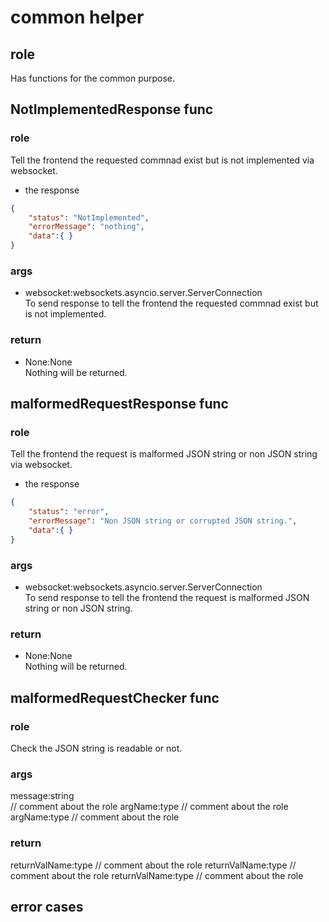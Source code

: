 # common helper
## role 
 Has functions for the common purpose. 

## NotImplementedResponse func 
### role
 Tell the frontend the requested commnad exist but is not implemented via websocket.
- the response
```json
{
    "status": "NotImplemented",
    "errorMessage": "nothing",
    "data":{ }
}
```

### args
- websocket:websockets.asyncio.server.ServerConnection   
 To send response to tell the frontend the requested commnad exist but is not implemented.

### return 
- None:None  
 Nothing will be returned.



## malformedRequestResponse func
### role
 Tell the frontend the request is malformed JSON string or non JSON string via websocket.
- the response
```json
{
    "status": "error",
    "errorMessage": "Non JSON string or corrupted JSON string.",
    "data":{ }
}
```

### args
- websocket:websockets.asyncio.server.ServerConnection    
 To send response to tell the frontend the request is malformed JSON string or non JSON string.

### return 
- None:None  
 Nothing will be returned.



## malformedRequestChecker func
### role
 Check the JSON string is readable or not.

### args
message:string  
 // comment about the role
argName:type // comment about the role
argName:type // comment about the role


### return 
returnValName:type // comment about the role
returnValName:type // comment about the role
returnValName:type // comment about the role



## error cases


